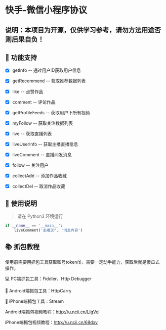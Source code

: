 # 快手-微信小程序协议

## 说明：本项目为开源，仅供学习参考，请勿方法用途否则后果自负！

## 🐂 功能支持
- [x] getInfo -- 通过用户ID获取用户信息 
- [x] getRecommend -- 获取推荐数据列表
- [x] like -- 点赞作品
- [x] comment -- 评论作品
- [x] getProfileFeeds -- 获取用户下所有视频
- [x] myFollow -- 获取关注数据列表 
- [x] live -- 获取直播列表
- [x] liveUserInfo -- 获取主播直播信息
- [x] liveComment -- 直播间发消息
- [x] follow -- 关注用户
- [x] collectAdd -- 添加作品收藏
- [x] collectDel -- 取消作品收藏


## 📖 使用说明

> 请在 Python3 环境运行

```python
if __name__ == '__main__':
    liveComment('主播ID', '消息内容')
```

## 📚 抓包教程
使用前需要用抓包工具获取账号token(t)，需要一定动手能力，获取后就是傻瓜式操作。

💻 PC端抓包工具：Fiddler、Http Debugger

📱 Android端抓包工具：HttpCarry

📱 iPhone端抓包工具：Stream

Android端抓包视频教程：http://u.ncii.cn/LIgVd

iPhone端抓包视频教程：http://u.ncii.cn/68dxv